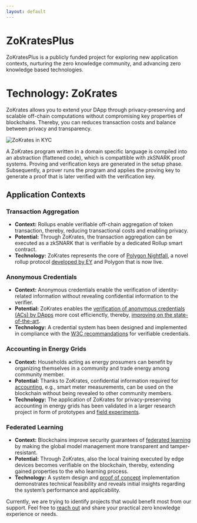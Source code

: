 ```yaml
---
layout: default
---
```


# ZoKratesPlus
ZoKratesPlus is a publicly funded project for exploring new application contexts, nurturing the zero knowledge community, and advancing zero knowledge based technologies.

# Technology: ZoKrates
ZoKrates allows you to extend your DApp through privacy-preserving and scalable off-chain computations without compromising key properties of blockchains. Thereby, you can reduces transaction costs and balance between privacy and transparency. 

![ZoKrates in KYC](https://raw.githubusercontent.com/ZoKratesPlus/zokratesplus.github.io/customize_template/zokrates.png)

A ZoKrates program written in a domain specific language is compiled into an abstraction (flattened code), which is compattible with zkSNARK proof systems. Proving and verification keys are generated in the setup phase. Subsequently, a prover runs the program and applies the proving key to generate a proof that is later verified with the verification key.

## Application Contexts

### Transaction Aggregation

*   **Context:** Rollups enable verifiable off-chain aggregation of token transaction, thereby, reducing transactional costs and enabling privacy.
*   **Potential:** Through ZoKrates, the transaction aggregation can be executed as a zkSNARK that is verifiable by a dedicated Rollup smart contract.
*   **Technology:** ZoKrates represents the core of [Polygon Nightfall](https://polygon.technology/solutions/polygon-nightfall/), a novel rollup protocol [developed by EY](https://github.com/EYBlockchain/nightfall_3) and Polygon that is now live.


### Anonymous Credentials

*   **Context:** Anonymous credentials enable the verification of identity-related information without revealing confidential information to the verifier.
*   **Potential:** ZoKrates enables the [verification of anonymous credentials (ACs) by DApps](https://github.com/JonathanHeiss/ZoKrates-Credential-Verification) more cost efficienctly, thereby, [improving on the state-of-the-art](https://arxiv.org/pdf/2209.09584.pdf).
*   **Technology:** A credential system has been designed and implemented in compliance with the [W3C recommandations](https://www.w3.org/TR/vc-data-model/) for verifiable credentials.


### Accounting in Energy Grids

*   **Context:** Households acting as energy prosumers can benefit by organizing themselves in a community and trade energy among community member.
*   **Potential:** Thanks to ZoKrates, confidential information required for [accounting](https://www.ise.tu-berlin.de/fileadmin/fg308/publications/2020/preprint-ICBC-Eberhard.pdf), e.g., smart meter measurements, can be used on the blockchain without being revealed to other community members.
*   **Technology:** The application of ZoKrates for privacy-preserving accounting in energy grids has been validated in a larger research project in form of prototypes and [field experiments](https://github.com/JacobEberhardt/decentralized-energy-trading). 


### Federated Learning

*   **Context:** Blockchains improve security guarantees of [federated learning](https://arxiv.org/pdf/2206.11641.pdf) by making the global model management more transparent and tamper-resistant.
*   **Potential:** Through ZoKrates, also the local training executed by edge devices becomes verifiable on the blockchain, thereby, extending gained properties to the who learning process.
*   **Technology:** A system design and [proof of concept](https://github.com/NikolasHaimerl/Advancing-Blockchain-Based-Federated-Learning-Through-Verifiable-Off-Chain-Computations) implementation demonstrates technical feasibility and reveals initial insights regarding the system’s performance and applicability. 


Currently, we are trying to identify projects that would benefit most from our support. Feel free to [reach out](./contact.html) and share your practical zero knowledge experience or needs.



